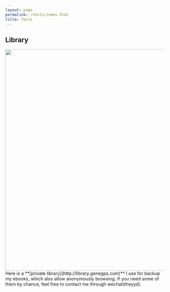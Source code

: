 ```yaml
---
layout: page
permalink: /tests/index.html
title: Tests
---
```


## Library

<img src="https://genegps.com/images/Library.jpg" class="floatpic" width="1200" height="700">

<br>
Here is a **[private library](http://library.genegps.com)**  I use for backup my ebooks, which also allow anonymously browsing. If you need some of them by chance, feel free to contact me through wechat(theyyd).


<br>
